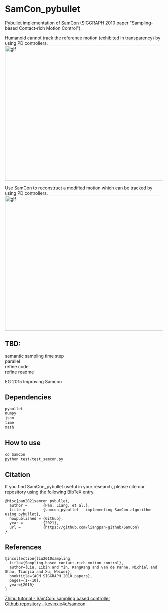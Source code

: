 # SamCon_pybullet
[Pybullet](https://pybullet.org/wordpress/) implementation of [SamCon](http://libliu.info/Samcon/Samcon.html) (SIGGRAPH 2010 paper "Sampling-based Contact-rich Motion Control").  

Humanoid cannot track the reference motion (exhibited in transparency) by using PD controllers.  
<img src="https://github.com/liangpan-github/SamCon/blob/main/images/roll_track_referenceMotion.gif" width="576" height="432" alt="gif"/><br/>

Use SamCon to reconstruct a modified motion which can be tracked by using PD controllers.  
<img src="https://github.com/liangpan-github/SamCon/blob/main/images/roll_track_modifiedMotion.gif" width="576" height="432" alt="gif"/><br/>


## TBD:   
semantic sampling time step  
parallel  
refine code  
refine readme

EG 2015 Improving Samcon

## Dependencies
``` python
pybullet
numpy
json
time
math
```

## How to use
``` python
cd SamCon
python test/test_samcon.py
```

## Citation
If you find SamCon_pybullet useful in your research, please cite our repository using the following BibTeX entry.
```
@Misc{pan2021samcon_pybullet,
  author =       {Pan, Liang, et al.},
  title =        {samcon_pybullet - implementing SamCon algorithm using pybullet},
  howpublished = {Github},
  year =         {2021},
  url =          {https://github.com/liangpan-github/SamCon}
}
```

## References
```
@incollection{liu2010sampling,
  title={Sampling-based contact-rich motion control},
  author={Liu, Libin and Yin, KangKang and van de Panne, Michiel and Shao, Tianjia and Xu, Weiwei},
  booktitle={ACM SIGGRAPH 2010 papers},
  pages={1--10},
  year={2010}
}
```
[Zhihu tutorial - SamCon: sampling based controller](https://zhuanlan.zhihu.com/p/58458670)  
[Github repository - kevinxie4c/samcon](https://github.com/kevinxie4c/samcon)
